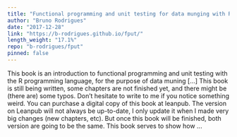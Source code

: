 ```yaml
---
title: "Functional programming and unit testing for data munging with R"
author: "Bruno Rodrigues"
date: "2017-12-28"
link: "https://b-rodrigues.github.io/fput/"
length_weight: "17.1%"
repo: "b-rodrigues/fput"
pinned: false
---
```


This book is an introduction to functional programming and unit testing with the R programming language, for the purpose of data muning [...] This book is still being written, some chapters are not finished yet, and there might be (there are) some typos. Don’t hesitate to write to me if you notice something weird. You can purchase a digital copy of this book at leanpub. The version on Leanpub will not always be up-to-date, I only update it when I made very big changes (new chapters, etc). But once this book will be finished, both version are going to be the same. This book serves to show how ...
